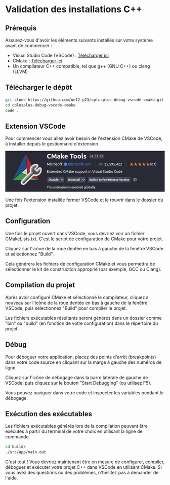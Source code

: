 # Validation des installations C++

## Prérequis

Assurez-vous d'avoir les éléments suivants installés sur votre système avant de commencer :

- Visual Studio Code (VSCode) : [Télécharger ici](https://code.visualstudio.com/)
- CMake : [Télécharger ici](https://cmake.org/download/)
- Un compilateur C++ compatible, tel que g++ (GNU C++) ou clang (LLVM)

## Télécharger le dépôt

```bash
git clone https://github.com/ue12-p23/cplusplus-debug-vscode-cmake.git
cd cplusplus-debug-vscode-cmake
code .
```

## Extension VSCode

Pour commencer vous allez avoir besoin de l'extension CMake de VSCode, à installer depuis le gestionnaire d'extension.

![](media/cmake_tools.png)

Une fois l'extension installée fermer VSCode et le rouvrir dans le dossier du projet.

## Configuration

Une fois le projet ouvert dans VSCode, vous devriez voir un fichier CMakeLists.txt. C'est le script de configuration de CMake pour votre projet.

Cliquez sur l'icône de la roue dentée en bas à gauche de la fenêtre VSCode et sélectionnez "Build".

Cela générera les fichiers de configuration CMake et vous permettra de sélectionner le kit de construction approprié (par exemple, GCC ou Clang).

## Compilation du projet

Après avoir configuré CMake et sélectionné le compilateur, cliquez à nouveau sur l'icône de la roue dentée en bas à gauche de la fenêtre VSCode, puis sélectionnez "Build" pour compiler le projet.

Les fichiers exécutables résultants seront générés dans un dossier comme "bin" ou "build" (en fonction de votre configuration) dans le répertoire du projet.

## Débug

Pour déboguer votre application, placez des points d'arrêt (breakpoints) dans votre code source en cliquant sur la marge à gauche des numéros de ligne.

Cliquez sur l'icône de débogage dans la barre latérale de gauche de VSCode, puis cliquez sur le bouton "Start Debugging" (ou utilisez F5).

Vous pouvez naviguer dans votre code et inspecter les variables pendant le débogage.

## Exécution des exécutables

Les fichiers exécutables générés lors de la compilation peuvent être exécutés à partir du terminal de votre choix en utilisant la ligne de commande.

```bash
cd build/
./src/app/main.out
```

C'est tout ! Vous devriez maintenant être en mesure de configurer, compiler, déboguer et exécuter votre projet C++ dans VSCode en utilisant CMake. Si vous avez des questions ou des problèmes, n'hésitez pas à demander de l'aide.
